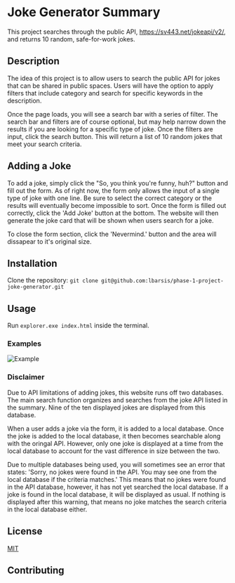 # Joke Generator Summary
This project searches through the public API, https://sv443.net/jokeapi/v2/, and returns 10 random, safe-for-work jokes.

## Description
The idea of this project is to allow users to search the public API for jokes that can be shared in public spaces. Users will have the option to apply filters that include category and search for specific keywords in the description.

Once the page loads, you will see a search bar with a series of filter. The search bar and filters are of course optional, but may help narrow down the results if you are looking for a specific type of joke. Once the filters are input, click the search button. This will return a list of 10 random jokes that meet your search criteria. 

## Adding a Joke
To add a joke, simply click the "So, you think you're funny, huh?" button and fill out the form. As of right now, the form only allows the input of a single type of joke with one line. Be sure to select the correct category or the results will eventually become impossible to sort. Once the form is filled out correctly, click the 'Add Joke' button at the bottom. The website will then generate the joke card that will be shown when users search for a joke.

To close the form section, click the 'Nevermind.' button and the area will dissapear to it's original size.

## Installation
Clone the repository: `git clone git@github.com:lbarsis/phase-1-project-joke-generator.git`

## Usage
Run `explorer.exe index.html` inside the terminal.

### Examples
![Example](./images/video1398217342.gif)

### Disclaimer
Due to API limitations of adding jokes, this website runs off two databases. The main search function organizes and searches from the joke API listed in the summary. Nine of the ten displayed jokes are displayed from this database.

When a user adds a joke via the form, it is added to a local database. Once the joke is added to the local database, it then becomes searchable along with the oringal API. However, only one joke is displayed at a time from the local database to account for the vast difference in size between the two. 

Due to multiple databases being used, you will sometimes see an error that states: 'Sorry, no jokes were found in the API. You may see one from the local database if the criteria matches.' This means that no jokes were found in the API database, however, it has not yet searched the local database. If a joke is found in the local database, it will be displayed as usual. If nothing is displayed after this warning, that means no joke matches the search criteria in the local database either.

## License
[MIT](https://choosealicense.com/licenses/mit/)

## Contributing
